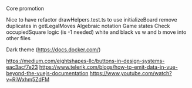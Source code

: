 Core
promotion

Nice to have
refactor drawHelpers.test.ts to use initializeBoard
remove duplicates in getLegalMoves
Algebraic notation
Game states
Check occupiedSquare logic (is -1 needed)
white and black vs w and b
move into other files


Dark theme (https://docs.docker.com/)

https://medium.com/eightshapes-llc/buttons-in-design-systems-eac3acf7e23
https://www.telerik.com/blogs/how-to-emit-data-in-vue-beyond-the-vuejs-documentation
https://www.youtube.com/watch?v=RiWxhm5ZdFM